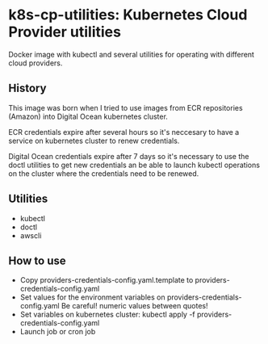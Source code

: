 # k8s-cp-utilities: Kubernetes Cloud Provider utilities

Docker image with kubectl and several utilities for operating with different cloud providers.

## History

This image was born when I tried to use images from  ECR repositories (Amazon) into Digital Ocean kubernetes cluster.

ECR credentials expire after several hours so it's neccesary to have a service on kubernetes cluster to renew credentials.

Digital Ocean credentials expire after 7 days so it's necessary to use the doctl utilities to get new credentials an be able to launch kubectl operations on the cluster where the credentials need to be renewed.

## Utilities

- kubectl
- doctl
- awscli

## How to use

- Copy providers-credentials-config.yaml.template to providers-credentials-config.yaml
- Set values for the environment variables on providers-credentials-config.yaml
    Be careful! numeric values between quotes!
- Set variables on kubernetes cluster:
    kubectl apply -f providers-credentials-config.yaml
- Launch job or cron job
